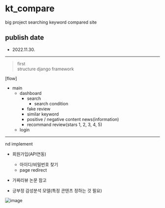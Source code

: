 # kt_compare
big project searching keyword compared site

## publish date
- 2022.11.30.

<hr/>

> first  
> structure django framework

[flow]
- main
  - dashboard
    - search
      - search condition
    - fake review
    - similar keyword
    - positive / negative content news(information)
    - recommand review(stars 1, 2, 3, 4, 5)
  - login

***
nd implement  
- 회원가입(API연동)
  + 아이디/비밀번호 찾기
  + page redirect

- 가짜리뷰 논문 참고
- 긍부정 감성분석 모델(특정 콘텐츠 정하는 것 필요)
 
![image](https://user-images.githubusercontent.com/119420119/204957481-71d4c4af-c061-45e8-8049-4a03c07fd38c.png)
